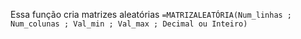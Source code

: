 Essa função cria matrizes aleatórias
`=MATRIZALEATÓRIA(Num_linhas ; Num_colunas ; Val_min ; Val_max ; Decimal ou Inteiro)`